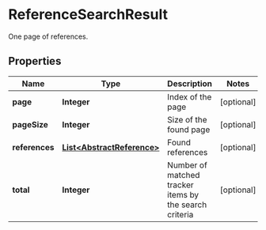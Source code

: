 

# ReferenceSearchResult

One page of references.

## Properties

Name | Type | Description | Notes
------------ | ------------- | ------------- | -------------
**page** | **Integer** | Index of the page |  [optional]
**pageSize** | **Integer** | Size of the found page |  [optional]
**references** | [**List&lt;AbstractReference&gt;**](AbstractReference.md) | Found references |  [optional]
**total** | **Integer** | Number of matched tracker items by the search criteria |  [optional]



